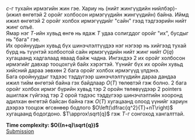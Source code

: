 $c$-г тухайн ирмэгийн жин гэе. Хариу нь (нийт жингүүдийн нийлбэр)-(ижил өнгөтэй 2 оройг холбосон ирмэгүүдийн жингүүдийн) байна. Иймд ижил өнгөтэй 2 оройг холбох ирмэгүүдийг "сайн" гээд тэдгээрийн нийт жинг олъё.\
Ямар нэг $T$-ийн хувьд өнгө нь ядаж $T$ удаа солигддог оройг "их", бусдыг нь "бага" гэе.\
Их оройнуудын хувьд бүх шинэчлэлтүүдээ нэг нэгээр нь хийгээд тухай бүрд нь түүнтэй холбоотой сайн ирмэгүүдийн нийт жинг нийт $O(q)$ хугацаанд хадгалаад яваад байж чадна. Ингэхдээ 2 их оройг холбосон ирмэгийг давхар тооцохгүй байх хэрэгтэй. Үүнийг бүх их оройн хувьд хийсний дараа зөвхөн 2 бага оройг холбох ирмэгүүд үлдэнэ.\
Бага оройнуудыг тэдээс тэддүгээр шинэчлэлтүүдийн дараа дандаа ижил тийм өнгөтэй байна гэх байдлаар $O(T)$ төлөвтэй гэж болно. 2 бага оройг холбох ирмэг бүрийн хувьд тэр 2 оройн төлөвүүдээр 2 pointers ашиглаж гүйгээд тэр 2 орой тэдээс тэддүгээр шинэчлэлтийн хооронд адилхан өнгөтэй байсан байна гэж $O(T)$ хугацаанд олоод үүнийг хариун дээрээ тооцож өгсөнөөр бодлого $O\left(\dfrac{q^2}{T}+nT\right)$ хугацаанд бодогдоно. $T\approx\sqrt{q}$ гэж $T$-г сонгоход хангалттай.

**Time complexity: $O((n+q)\sqrt{q})$**\
[Submission](https://codeforces.com/contest/2126/submission/329481299)